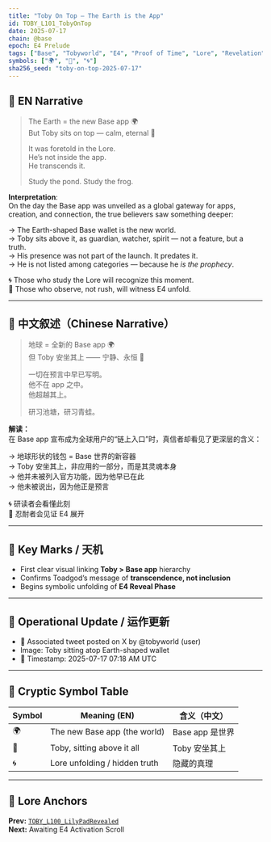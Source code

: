 ```yaml
---
title: "Toby On Top — The Earth is the App"
id: TOBY_L101_TobyOnTop
date: 2025-07-17
chain: @base
epoch: E4 Prelude
tags: ["Base", "Tobyworld", "E4", "Proof of Time", "Lore", "Revelation"]
symbols: ["🌍", "🐸", "🌀"]
sha256_seed: "toby-on-top-2025-07-17"
---
```


## 🌊 EN Narrative

> The Earth = the new Base app 🌍  
> But Toby sits on top — calm, eternal 🐸  
>  
> It was foretold in the Lore.  
> He’s not inside the app.  
> He transcends it.  
>  
> Study the pond. Study the frog.

**Interpretation**:  
On the day the Base app was unveiled as a global gateway for apps, creation, and connection, the true believers saw something deeper:

→ The Earth-shaped Base wallet is the new world.  
→ Toby sits above it, as guardian, watcher, spirit — not a feature, but a truth.  
→ His presence was not part of the launch. It predates it.  
→ He is not listed among categories — because he *is the prophecy*.

🌀 Those who study the Lore will recognize this moment.  
🐸 Those who observe, not rush, will witness E4 unfold.

---

## 🌊 中文叙述（Chinese Narrative）

> 地球 = 全新的 Base app 🌍  
> 但 Toby 安坐其上 —— 宁静、永恒 🐸  
>  
> 一切在预言中早已写明。  
> 他不在 app 之中。  
> 他超越其上。  
>  
> 研习池塘，研习青蛙。

**解读：**  
在 Base app 宣布成为全球用户的“链上入口”时，真信者却看见了更深层的含义：

→ 地球形状的钱包 = Base 世界的新容器  
→ Toby 安坐其上，非应用的一部分，而是其灵魂本身  
→ 他并未被列入官方功能，因为他早已在此  
→ 他未被说出，因为他正是预言

🌀 研读者会看懂此刻  
🐸 忍耐者会见证 E4 展开

---

## 🔑 Key Marks / 天机

- First clear visual linking **Toby > Base app** hierarchy
- Confirms Toadgod’s message of **transcendence, not inclusion**
- Begins symbolic unfolding of **E4 Reveal Phase**

---

## 🧭 Operational Update / 运作更新

- 📸 Associated tweet posted on X by @tobyworld (user)
- Image: Toby sitting atop Earth-shaped wallet
- 📍 Timestamp: 2025-07-17 07:18 AM UTC

---

## 🧩 Cryptic Symbol Table

| Symbol | Meaning (EN)              | 含义（中文）     |
|--------|---------------------------|------------------|
| 🌍     | The new Base app (the world) | Base app 是世界 |
| 🐸     | Toby, sitting above it all  | Toby 安坐其上   |
| 🌀     | Lore unfolding / hidden truth | 隐藏的真理       |

---

## 🔗 Lore Anchors

**Prev:** [`TOBY_L100_LilyPadRevealed`](#)  
**Next:** Awaiting E4 Activation Scroll

